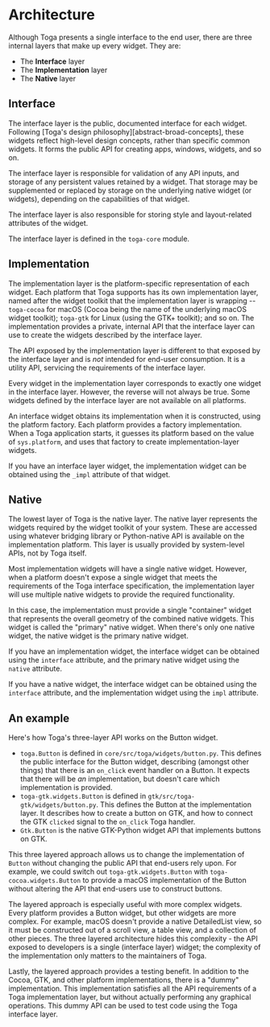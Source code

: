 # Architecture

Although Toga presents a single interface to the end user, there are three internal layers that make up every widget. They are:

- The **Interface** layer
- The **Implementation** layer
- The **Native** layer

## Interface

The interface layer is the public, documented interface for each widget. Following [Toga's design philosophy][abstract-broad-concepts], these widgets reflect high-level design concepts, rather than specific common widgets. It forms the public API for creating apps, windows, widgets, and so on.

The interface layer is responsible for validation of any API inputs, and storage of any persistent values retained by a widget. That storage may be supplemented or replaced by storage on the underlying native widget (or widgets), depending on the capabilities of that widget.

The interface layer is also responsible for storing style and layout-related attributes of the widget.

The interface layer is defined in the `toga-core` module.

## Implementation

The implementation layer is the platform-specific representation of each widget. Each platform that Toga supports has its own implementation layer, named after the widget toolkit that the implementation layer is wrapping --`toga-cocoa` for macOS (Cocoa being the name of the underlying macOS widget toolkit); `toga-gtk` for Linux (using the GTK+ toolkit); and so on. The implementation provides a private, internal API that the interface layer can use to create the widgets described by the interface layer.

The API exposed by the implementation layer is different to that exposed by the interface layer and is *not* intended for end-user consumption. It is a utility API, servicing the requirements of the interface layer.

Every widget in the implementation layer corresponds to exactly one widget in the interface layer. However, the reverse will not always be true. Some widgets defined by the interface layer are not available on all platforms.

An interface widget obtains its implementation when it is constructed, using the platform factory. Each platform provides a factory implementation. When a Toga application starts, it guesses its platform based on the value of `sys.platform`, and uses that factory to create implementation-layer widgets.

If you have an interface layer widget, the implementation widget can be obtained using the `_impl` attribute of that widget.

## Native

The lowest layer of Toga is the native layer. The native layer represents the widgets required by the widget toolkit of your system. These are accessed using whatever bridging library or Python-native API is available on the implementation platform. This layer is usually provided by system-level APIs, not by Toga itself.

Most implementation widgets will have a single native widget. However, when a platform doesn't expose a single widget that meets the requirements of the Toga interface specification, the implementation layer will use multiple native widgets to provide the required functionality.

In this case, the implementation must provide a single "container" widget that represents the overall geometry of the combined native widgets. This widget is called the "primary" native widget. When there's only one native widget, the native widget is the primary native widget.

If you have an implementation widget, the interface widget can be obtained using the `interface` attribute, and the primary native widget using the `native` attribute.

If you have a native widget, the interface widget can be obtained using the `interface` attribute, and the implementation widget using the `impl` attribute.

## An example

Here's how Toga's three-layer API works on the Button widget.

- `toga.Button` is defined in `core/src/toga/widgets/button.py`. This defines the public interface for the Button widget, describing (amongst other things) that there is an `on_click` event handler on a Button. It expects that there will be *an* implementation, but doesn't care which implementation is provided.
- `toga-gtk.widgets.Button` is defined in `gtk/src/toga-gtk/widgets/button.py`. This defines the Button at the implementation layer. It describes how to create a button on GTK, and how to connect the GTK `clicked` signal to the `on_click` Toga handler.
- `Gtk.Button` is the native GTK-Python widget API that implements buttons on GTK.

This three layered approach allows us to change the implementation of `Button` without changing the public API that end-users rely upon. For example, we could switch out `toga-gtk.widgets.Button` with `toga-cocoa.widgets.Button` to provide a macOS implementation of the Button without altering the API that end-users use to construct buttons.

The layered approach is especially useful with more complex widgets. Every platform provides a Button widget, but other widgets are more complex. For example, macOS doesn't provide a native DetailedList view, so it must be constructed out of a scroll view, a table view, and a collection of other pieces. The three layered architecture hides this complexity - the API exposed to developers is a single (interface layer) widget; the complexity of the implementation only matters to the maintainers of Toga.

Lastly, the layered approach provides a testing benefit. In addition to the Cocoa, GTK, and other platform implementations, there is a "dummy" implementation. This implementation satisfies all the API requirements of a Toga implementation layer, but without actually performing any graphical operations. This dummy API can be used to test code using the Toga interface layer.
